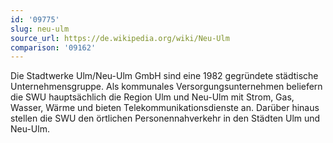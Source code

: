 ```yaml
---
id: '09775'
slug: neu-ulm
source_url: https://de.wikipedia.org/wiki/Neu-Ulm
comparison: '09162'
---
```


Die Stadtwerke Ulm/Neu-Ulm GmbH sind eine 1982 gegründete städtische Unternehmensgruppe. Als kommunales Versorgungsunternehmen beliefern die SWU hauptsächlich die Region Ulm und Neu-Ulm mit Strom, Gas, Wasser, Wärme und bieten Telekommunikationsdienste an. Darüber hinaus stellen die SWU den örtlichen Personennahverkehr in den Städten Ulm und Neu-Ulm.
